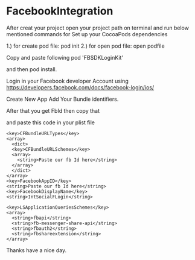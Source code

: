# FacebookIntegration

After creat your project open your project path on terminal and run below mentioned commands for Set up your CocoaPods dependencies

1.) for create pod file: pod init
2.) for open pod file: open podfile

Copy and paste following 
pod 'FBSDKLoginKit' 

and then pod install.


Login in your Facebook developer Account using  https://developers.facebook.com/docs/facebook-login/ios/

Create New App
Add Your Bundle identifiers.

After that you get FbId then copy that

and paste this code in your plist file

```
<key>CFBundleURLTypes</key>
<array>
  <dict>
  <key>CFBundleURLSchemes</key>
  <array>
    <string>Paste our fb Id here</string>
  </array>
  </dict>
</array>
<key>FacebookAppID</key>
<string>Paste our fb Id here</string>
<key>FacebookDisplayName</key>
<string>IntSocialFLogin</string>

```
```
<key>LSApplicationQueriesSchemes</key>
<array>
  <string>fbapi</string>
  <string>fb-messenger-share-api</string>
  <string>fbauth2</string>
  <string>fbshareextension</string>
</array>
```

Thanks have a nice day.
